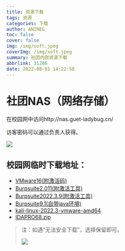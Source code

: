```yaml
---
title: 资源下载
tags: 资源
categories: 下载
author: ANINEG
toc: false
cover: false
img: /img/soft.jpeg
coverImg: /img/soft.jpeg
summary: 社团内部资源下载
abbrlink: 31286
date: 2022-08-01 14:22:58
---
```


# 社团NAS（网络存储）

在校园网中访问http://nas.guet-ladybug.cn/

访客密码可以通过负责人获得。

![](/img/nas.jpg)

## 校园网临时下载地址：

- [VMware16(附激活码)](http://nas.guet-ladybug.cn/download/VMware.zip)
- [Burpsuite2.011(附激活工具)](http://nas.guet-ladybug.cn/download/bp1.zip)
- [Burpsuite2022.3.9(附激活工具)](http://nas.guet-ladybug.cn/download/bp2.zip)
- [Burpsuite9.1(自带java环境)](http://nas.guet-ladybug.cn/download/bp3.7z)
- [kali-linux-2022.3-vmware-amd64](http://nas.guet-ladybug.cn/download/kali.7z)
- [IDAPRO68.zip](http://nas.guet-ladybug.cn/download/IDAPRO68.zip)

> 注：如遇“无法安全下载”，选择保留即可。
>
> ![](/img/warn.jpg)

